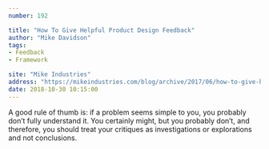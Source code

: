 ```yaml
---
number: 192

title: "How To Give Helpful Product Design Feedback"
author: "Mike Davidson"
tags:
- Feedback
- Framework

site: "Mike Industries"
address: "https://mikeindustries.com/blog/archive/2017/06/how-to-give-helpful-product-design-feedback"
date: 2018-10-30 10:15:00
---
```


A good rule of thumb is: if a problem seems simple to you, you probably don’t fully understand it. You certainly might, but you probably don’t, and therefore, you should treat your critiques as investigations or explorations and not conclusions.
